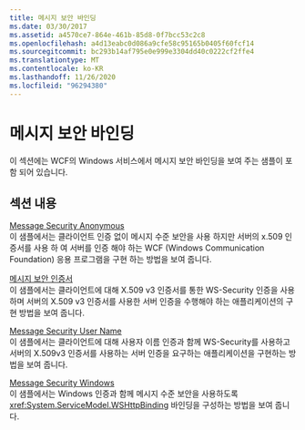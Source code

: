 ```yaml
---
title: 메시지 보안 바인딩
ms.date: 03/30/2017
ms.assetid: a4570ce7-864e-461b-85d8-0f7bcc53c2c8
ms.openlocfilehash: a4d13eabc0d086a9cfe58c95165b0405f60fcf14
ms.sourcegitcommit: bc293b14af795e0e999e3304dd40c0222cf2ffe4
ms.translationtype: MT
ms.contentlocale: ko-KR
ms.lasthandoff: 11/26/2020
ms.locfileid: "96294380"
---
```

# <a name="message-security-binding"></a>메시지 보안 바인딩

이 섹션에는 WCF의 Windows 서비스에서 메시지 보안 바인딩을 보여 주는 샘플이 포함 되어 있습니다.  
  
## <a name="in-this-section"></a>섹션 내용  

 [Message Security Anonymous](message-security-anonymous.md)  
 이 샘플에서는 클라이언트 인증 없이 메시지 수준 보안을 사용 하지만 서버의 x.509 인증서를 사용 하 여 서버를 인증 해야 하는 WCF (Windows Communication Foundation) 응용 프로그램을 구현 하는 방법을 보여 줍니다.  
  
 [메시지 보안 인증서](message-security-certificate.md)  
 이 샘플에서는 클라이언트에 대해 X.509 v3 인증서를 통한 WS-Security 인증을 사용하며 서버의 X.509 v3 인증서를 사용한 서버 인증을 수행해야 하는 애플리케이션의 구현 방법을 보여 줍니다.  
  
 [Message Security User Name](message-security-user-name.md)  
 이 샘플에서는 클라이언트에 대해 사용자 이름 인증과 함께 WS-Security를 사용하고 서버의 X.509v3 인증서를 사용하는 서버 인증을 요구하는 애플리케이션을 구현하는 방법을 보여 줍니다.  
  
 [Message Security Windows](message-security-windows.md)  
 이 샘플에서는 Windows 인증과 함께 메시지 수준 보안을 사용하도록 <xref:System.ServiceModel.WSHttpBinding> 바인딩을 구성하는 방법을 보여 줍니다.
